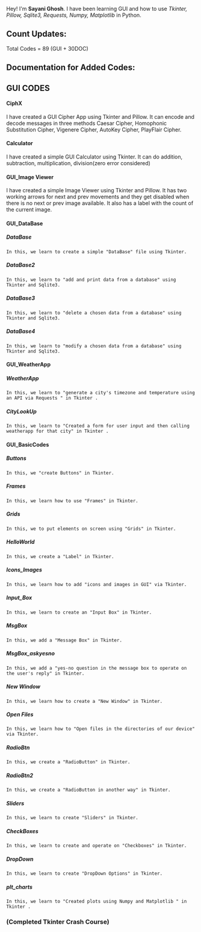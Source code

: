 ﻿Hey! I'm **Sayani Ghosh**. I have been learning GUI and how to use *Tkinter, Pillow, Sqlite3, Requests, Numpy, Matplotlib* in Python.
## Count Updates:

Total Codes = 89 (GUI + 30DOC)

Documentation for Added Codes:
-------------

## GUI CODES


#### <i class="icon-file"></i>CiphX
I have created a GUI Cipher App using Tkinter and Pillow. It can encode and decode messages in three methods Caesar Cipher, Homophonic Substitution Cipher, Vigenere Cipher, AutoKey Cipher, PlayFlair Cipher.

#### <i class="icon-file"></i>Calculator
I have created a simple GUI Calculator using Tkinter. It can do addition, subtraction, multiplication, division(zero error considered)

#### <i class="icon-file"></i>GUI_Image Viewer
I have created a simple Image Viewer using Tkinter and Pillow. It has two working arrows for next and prev movements and they get disabled when there is no next or prev image available. It also has a label with the count of the current image.


#### <i class="icon-file"></i>GUI_DataBase

##### <i class="icon-file"></i> DataBase
	In this, we learn to create a simple "DataBase" file using Tkinter.

##### <i class="icon-file"></i> DataBase2
	In this, we learn to "add and print data from a database" using Tkinter and Sqlite3.

##### <i class="icon-file"></i> DataBase3
	In this, we learn to "delete a chosen data from a database" using Tkinter and Sqlite3.

##### <i class="icon-file"></i> DataBase4
	In this, we learn to "modify a chosen data from a database" using Tkinter and Sqlite3.


#### <i class="icon-file"></i>GUI_WeatherApp

##### <i class="icon-file"></i> WeatherApp
	In this, we learn to "generate a city's timezone and temperature using an API via Requests " in Tkinter .
	
##### <i class="icon-file"></i> CityLookUp
	In this, we learn to "Created a form for user input and then calling weatherapp for that city" in Tkinter .
	

#### <i class="icon-file"></i>GUI_BasicCodes


##### <i class="icon-file"></i> Buttons
	In this, we "create Buttons" in Tkinter.

##### <i class="icon-file"></i> Frames
	In this, we learn how to use "Frames" in Tkinter.

##### <i class="icon-file"></i> Grids
	In this, we to put elements on screen using "Grids" in Tkinter.

##### <i class="icon-file"></i> HelloWorld
	In this, we create a "Label" in Tkinter.

##### <i class="icon-file"></i> Icons_Images
	In this, we learn how to add "icons and images in GUI" via Tkinter.

##### <i class="icon-file"></i> Input_Box
	In this, we learn to create an "Input Box" in Tkinter.

##### <i class="icon-file"></i> MsgBox
	In this, we add a "Message Box" in Tkinter.

##### <i class="icon-file"></i> MsgBox_askyesno
	In this, we add a "yes-no question in the message box to operate on the user's reply" in Tkinter.

##### <i class="icon-file"></i> New Window
	In this, we learn how to create a "New Window" in Tkinter.

##### <i class="icon-file"></i> Open Files
	In this, we learn how to "Open files in the directories of our device" via Tkinter.

##### <i class="icon-file"></i> RadioBtn
	In this, we create a "RadioButton" in Tkinter.

##### <i class="icon-file"></i> RadioBtn2
	In this, we create a "RadioButton in another way" in Tkinter.

##### <i class="icon-file"></i> Sliders
	In this, we learn to create "Sliders" in Tkinter.

##### <i class="icon-file"></i> CheckBoxes
	In this, we learn to create and operate on "Checkboxes" in Tkinter.
	
##### <i class="icon-file"></i> DropDown
	In this, we learn to create "DropDown Options" in Tkinter.

##### <i class="icon-file"></i> plt_charts
	In this, we learn to "Created plots using Numpy and Matplotlib " in Tkinter .
	
### (Completed Tkinter Crash Course) 


